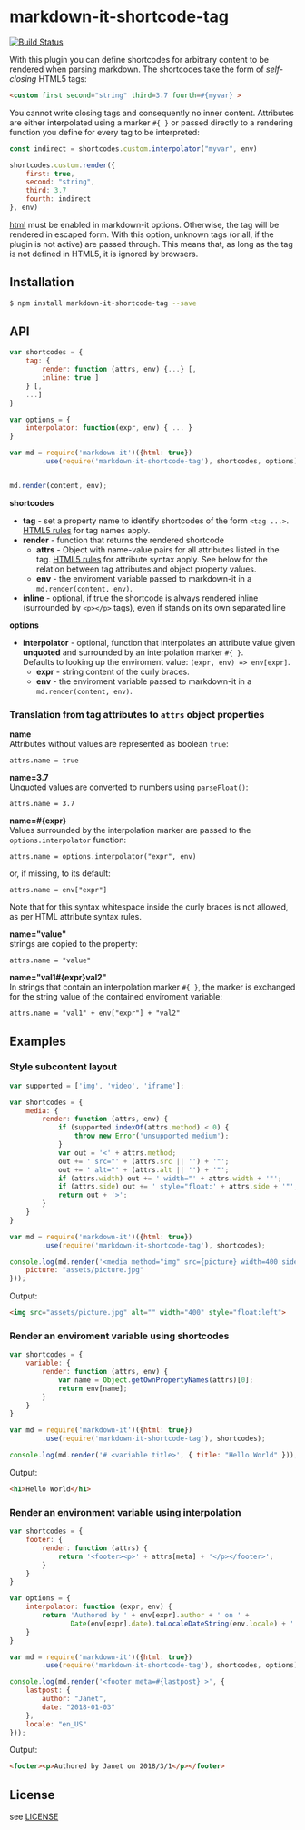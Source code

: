 # markdown-it-shortcode-tag

[![Build Status](https://travis-ci.org/ccprog/markdown-it-shortcode-tag.svg?branch=master)](https://travis-ci.org/ccprog/markdown-it-shortcode-tag)

With this plugin you can define shortcodes for arbitrary content to be rendered when parsing
markdown. The shortcodes take the form of _self-closing_ HTML5 tags:

```html
<custom first second="string" third=3.7 fourth=#{myvar} >
```

You cannot write closing tags and consequently no inner content. Attributes are either
interpolated using a marker `#{ }` or passed directly to a rendering function you define
for every tag to be interpreted:

```js
const indirect = shortcodes.custom.interpolator("myvar", env)

shortcodes.custom.render({
    first: true,
    second: "string",
    third: 3.7
    fourth: indirect
}, env)
```

[html][1] must be enabled in markdown-it options. Otherwise, the tag will be rendered in
escaped form. With this option, unknown tags (or all, if the plugin is not active) are passed
through. This means that, as long as the tag is not defined in HTML5, it is ignored by browsers.

## Installation

```bash
$ npm install markdown-it-shortcode-tag --save
```


## API

```js
var shortcodes = {
    tag: {
        render: function (attrs, env) {...} [,
        inline: true ]
    } [,
    ...]
}

var options = {
    interpolator: function(expr, env) { ... }
}

var md = require('markdown-it')({html: true})
        .use(require('markdown-it-shortcode-tag'), shortcodes, options);


md.render(content, env);
```

__shortcodes__
- __tag__ - set a property name to identify shortcodes of the form `<tag ...>`. [HTML5 rules][2]
  for tag names apply.
- __render__ - function that returns the rendered shortcode
  - __attrs__ - Object with name-value pairs for all attributes listed in the tag.
    [HTML5 rules][3] for attribute syntax apply. See below for the relation between tag attributes and
    object property values.
  - __env__ - the enviroment variable passed to markdown-it in a `md.render(content, env)`.
- __inline__ - optional, if true the shortcode is always rendered inline (surrounded by
  `<p></p>` tags), even if stands on its own separated line

__options__
- __interpolator__ - optional, function that interpolates an attribute value given **unquoted**
  and surrounded by an interpolation marker `#{ }`.  
  Defaults to looking up the enviroment value: `(expr, env) => env[expr]`.
  - __expr__ - string content of the curly braces.
  - __env__ - the enviroment variable passed to markdown-it in a `md.render(content, env)`.


### Translation from tag attributes to `attrs` object properties

__name__  
Attributes without values are represented as boolean `true`:

    attrs.name = true

__name=3.7__  
Unquoted values are converted to numbers using `parseFloat()`:

    attrs.name = 3.7

__name=#{expr}__  
Values surrounded by the interpolation marker are passed to the `options.interpolator` function:
 
    attrs.name = options.interpolator("expr", env)

or, if missing, to its default:
 
    attrs.name = env["expr"]

Note that for this syntax whitespace inside the curly braces is not allowed, as per HTML attribute
syntax rules.

__name="value"__  
strings are copied to the property:
 
    attrs.name = "value"

__name="val1#{expr}val2"__  
In strings that contain an interpolation marker `#{ }`, the marker is exchanged for the string
value of the contained enviroment variable:
 
    attrs.name = "val1" + env["expr"] + "val2"

## Examples

### Style subcontent layout

```js
var supported = ['img', 'video', 'iframe'];

var shortcodes = {
    media: {
        render: function (attrs, env) {
            if (supported.indexOf(attrs.method) < 0) {
                throw new Error('unsupported medium');
            }
            var out = '<' + attrs.method;
            out += ' src="' + (attrs.src || '') + '"';
            out += ' alt="' + (attrs.alt || '') + '"';
            if (attrs.width) out += ' width="' + attrs.width + '"';
            if (attrs.side) out += ' style="float:' + attrs.side + '"';
            return out + '>';
        }
    }
}

var md = require('markdown-it')({html: true})
        .use(require('markdown-it-shortcode-tag'), shortcodes);

console.log(md.render('<media method="img" src={picture} width=400 side="left">', {
    picture: "assets/picture.jpg"
}));
```

Output:

```html
<img src="assets/picture.jpg" alt="" width="400" style="float:left">
```

### Render an enviroment variable using shortcodes

```js
var shortcodes = {
    variable: {
        render: function (attrs, env) {
            var name = Object.getOwnPropertyNames(attrs)[0];
            return env[name];
        }
    }
}

var md = require('markdown-it')({html: true})
        .use(require('markdown-it-shortcode-tag'), shortcodes);

console.log(md.render('# <variable title>', { title: "Hello World" }));
```

Output:

```html
<h1>Hello World</h1>
```

### Render an environment variable using interpolation

```js
var shortcodes = {
    footer: {
        render: function (attrs) {
            return '<footer><p>' + attrs[meta] + '</p></footer>';
        }
    }
}

var options = {
    interpolator: function (expr, env) {
        return 'Authored by ' + env[expr].author + ' on ' +
               Date(env[expr].date).toLocaleDateString(env.locale) + '.';
    }
}

var md = require('markdown-it')({html: true})
        .use(require('markdown-it-shortcode-tag'), shortcodes, options);

console.log(md.render('<footer meta=#{lastpost} >', {
    lastpost: {
        author: "Janet",
        date: "2018-01-03"
    },
    locale: "en_US"
}));
```

Output:

```html
<footer><p>Authored by Janet on 2018/3/1</p></footer>
```

## License

see [LICENSE](https://github.com/ccprog/markdown-it-shortcode-tag/blob/master/LICENSE)

[1]: https://github.com/markdown-it/markdown-it#init-with-presets-and-options
[2]: https://html.spec.whatwg.org/multipage/syntax.html#start-tags
[3]: https://html.spec.whatwg.org/multipage/syntax.html#syntax-attributes

